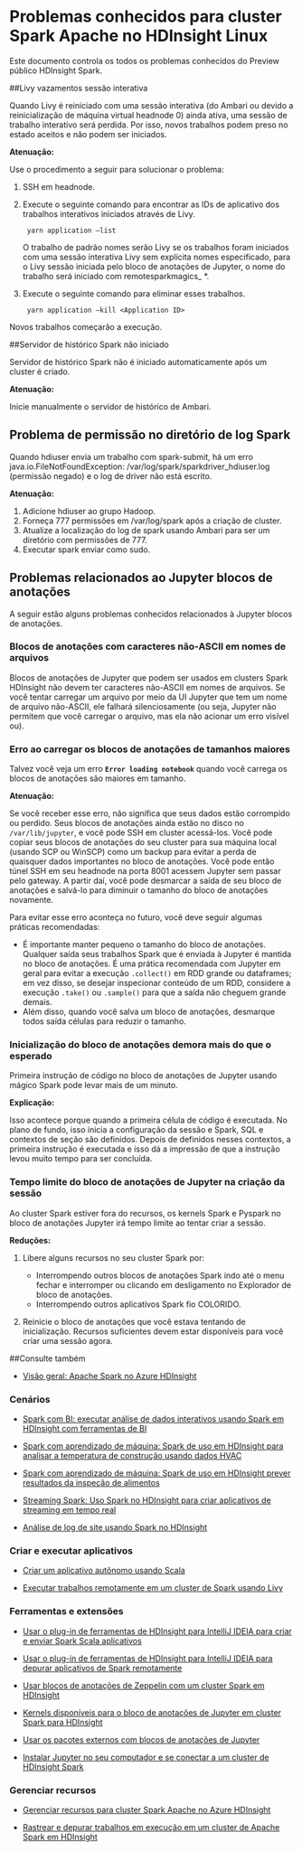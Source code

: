 <properties 
    pageTitle="Problemas de Spark Apache no HDInsight conhecidos | Microsoft Azure" 
    description="Problemas conhecidos do Apache Spark em HDInsight." 
    services="hdinsight" 
    documentationCenter="" 
    authors="mumian" 
    manager="jhubbard" 
    editor="cgronlun"
    tags="azure-portal"/>

<tags 
    ms.service="hdinsight" 
    ms.workload="big-data" 
    ms.tgt_pltfrm="na" 
    ms.devlang="na" 
    ms.topic="article" 
    ms.date="08/25/2016" 
    ms.author="nitinme"/>

# <a name="known-issues-for-apache-spark-cluster-on-hdinsight-linux"></a>Problemas conhecidos para cluster Spark Apache no HDInsight Linux

Este documento controla os todos os problemas conhecidos do Preview público HDInsight Spark.  

##<a name="livy-leaks-interactive-session"></a>Livy vazamentos sessão interativa
 
Quando Livy é reiniciado com uma sessão interativa (do Ambari ou devido a reinicialização de máquina virtual headnode 0) ainda ativa, uma sessão de trabalho interativo será perdida. Por isso, novos trabalhos podem preso no estado aceitos e não podem ser iniciados.

**Atenuação:**

Use o procedimento a seguir para solucionar o problema:

1. SSH em headnode. 
2. Execute o seguinte comando para encontrar as IDs de aplicativo dos trabalhos interativos iniciados através de Livy. 

        yarn application –list

    O trabalho de padrão nomes serão Livy se os trabalhos foram iniciados com uma sessão interativa Livy sem explícita nomes especificado, para o Livy sessão iniciada pelo bloco de anotações de Jupyter, o nome do trabalho será iniciado com remotesparkmagics_ *. 

3. Execute o seguinte comando para eliminar esses trabalhos. 

        yarn application –kill <Application ID>

Novos trabalhos começarão a execução. 

##<a name="spark-history-server-not-started"></a>Servidor de histórico Spark não iniciado 

Servidor de histórico Spark não é iniciado automaticamente após um cluster é criado.  

**Atenuação:** 

Inicie manualmente o servidor de histórico de Ambari.

## <a name="permission-issue-in-spark-log-directory"></a>Problema de permissão no diretório de log Spark 

Quando hdiuser envia um trabalho com spark-submit, há um erro java.io.FileNotFoundException: /var/log/spark/sparkdriver_hdiuser.log (permissão negado) e o log de driver não está escrito. 

**Atenuação:**
 
1. Adicione hdiuser ao grupo Hadoop. 
2. Forneça 777 permissões em /var/log/spark após a criação de cluster. 
3. Atualize a localização do log de spark usando Ambari para ser um diretório com permissões de 777.  
4. Executar spark enviar como sudo.  

## <a name="issues-related-to-jupyter-notebooks"></a>Problemas relacionados ao Jupyter blocos de anotações

A seguir estão alguns problemas conhecidos relacionados à Jupyter blocos de anotações.


### <a name="notebooks-with-non-ascii-characters-in-filenames"></a>Blocos de anotações com caracteres não-ASCII em nomes de arquivos

Blocos de anotações de Jupyter que podem ser usados em clusters Spark HDInsight não devem ter caracteres não-ASCII em nomes de arquivos. Se você tentar carregar um arquivo por meio da UI Jupyter que tem um nome de arquivo não-ASCII, ele falhará silenciosamente (ou seja, Jupyter não permitem que você carregar o arquivo, mas ela não acionar um erro visível ou). 

### <a name="error-while-loading-notebooks-of-larger-sizes"></a>Erro ao carregar os blocos de anotações de tamanhos maiores

Talvez você veja um erro **`Error loading notebook`** quando você carrega os blocos de anotações são maiores em tamanho.  

**Atenuação:**

Se você receber esse erro, não significa que seus dados estão corrompido ou perdido.  Seus blocos de anotações ainda estão no disco no `/var/lib/jupyter`, e você pode SSH em cluster acessá-los. Você pode copiar seus blocos de anotações do seu cluster para sua máquina local (usando SCP ou WinSCP) como um backup para evitar a perda de quaisquer dados importantes no bloco de anotações. Você pode então túnel SSH em seu headnode na porta 8001 acessem Jupyter sem passar pelo gateway.  A partir daí, você pode desmarcar a saída de seu bloco de anotações e salvá-lo para diminuir o tamanho do bloco de anotações novamente.

Para evitar esse erro aconteça no futuro, você deve seguir algumas práticas recomendadas:

* É importante manter pequeno o tamanho do bloco de anotações. Qualquer saída seus trabalhos Spark que é enviada à Jupyter é mantida no bloco de anotações.  É uma prática recomendada com Jupyter em geral para evitar a execução `.collect()` em RDD grande ou dataframes; em vez disso, se desejar inspecionar conteúdo de um RDD, considere a execução `.take()` ou `.sample()` para que a saída não cheguem grande demais.
* Além disso, quando você salva um bloco de anotações, desmarque todos saída células para reduzir o tamanho.

### <a name="notebook-initial-startup-takes-longer-than-expected"></a>Inicialização do bloco de anotações demora mais do que o esperado 

Primeira instrução de código no bloco de anotações de Jupyter usando mágico Spark pode levar mais de um minuto.  

**Explicação:**
 
Isso acontece porque quando a primeira célula de código é executada. No plano de fundo, isso inicia a configuração da sessão e Spark, SQL e contextos de seção são definidos. Depois de definidos nesses contextos, a primeira instrução é executada e isso dá a impressão de que a instrução levou muito tempo para ser concluída.

### <a name="jupyter-notebook-timeout-in-creating-the-session"></a>Tempo limite do bloco de anotações de Jupyter na criação da sessão

Ao cluster Spark estiver fora do recursos, os kernels Spark e Pyspark no bloco de anotações Jupyter irá tempo limite ao tentar criar a sessão. 

**Reduções:** 

1. Libere alguns recursos no seu cluster Spark por:

    - Interrompendo outros blocos de anotações Spark indo até o menu fechar e interromper ou clicando em desligamento no Explorador de bloco de anotações.
    - Interrompendo outros aplicativos Spark fio COLORIDO.

2. Reinicie o bloco de anotações que você estava tentando de inicialização. Recursos suficientes devem estar disponíveis para você criar uma sessão agora.

##<a name="see-also"></a>Consulte também

* [Visão geral: Apache Spark no Azure HDInsight](hdinsight-apache-spark-overview.md)

### <a name="scenarios"></a>Cenários

* [Spark com BI: executar análise de dados interativos usando Spark em HDInsight com ferramentas de BI](hdinsight-apache-spark-use-bi-tools.md)

* [Spark com aprendizado de máquina: Spark de uso em HDInsight para analisar a temperatura de construção usando dados HVAC](hdinsight-apache-spark-ipython-notebook-machine-learning.md)

* [Spark com aprendizado de máquina: Spark de uso em HDInsight prever resultados da inspeção de alimentos](hdinsight-apache-spark-machine-learning-mllib-ipython.md)

* [Streaming Spark: Uso Spark no HDInsight para criar aplicativos de streaming em tempo real](hdinsight-apache-spark-eventhub-streaming.md)

* [Análise de log de site usando Spark no HDInsight](hdinsight-apache-spark-custom-library-website-log-analysis.md)

### <a name="create-and-run-applications"></a>Criar e executar aplicativos

* [Criar um aplicativo autônomo usando Scala](hdinsight-apache-spark-create-standalone-application.md)

* [Executar trabalhos remotamente em um cluster de Spark usando Livy](hdinsight-apache-spark-livy-rest-interface.md)

### <a name="tools-and-extensions"></a>Ferramentas e extensões

* [Usar o plug-in de ferramentas de HDInsight para IntelliJ IDEIA para criar e enviar Spark Scala aplicativos](hdinsight-apache-spark-intellij-tool-plugin.md)

* [Usar o plug-in de ferramentas de HDInsight para IntelliJ IDEIA para depurar aplicativos de Spark remotamente](hdinsight-apache-spark-intellij-tool-plugin-debug-jobs-remotely.md)

* [Usar blocos de anotações de Zeppelin com um cluster Spark em HDInsight](hdinsight-apache-spark-use-zeppelin-notebook.md)

* [Kernels disponíveis para o bloco de anotações de Jupyter em cluster Spark para HDInsight](hdinsight-apache-spark-jupyter-notebook-kernels.md)

* [Usar os pacotes externos com blocos de anotações de Jupyter](hdinsight-apache-spark-jupyter-notebook-use-external-packages.md)

* [Instalar Jupyter no seu computador e se conectar a um cluster de HDInsight Spark](hdinsight-apache-spark-jupyter-notebook-install-locally.md)

### <a name="manage-resources"></a>Gerenciar recursos

* [Gerenciar recursos para cluster Spark Apache no Azure HDInsight](hdinsight-apache-spark-resource-manager.md)

* [Rastrear e depurar trabalhos em execução em um cluster de Apache Spark em HDInsight](hdinsight-apache-spark-job-debugging.md)
